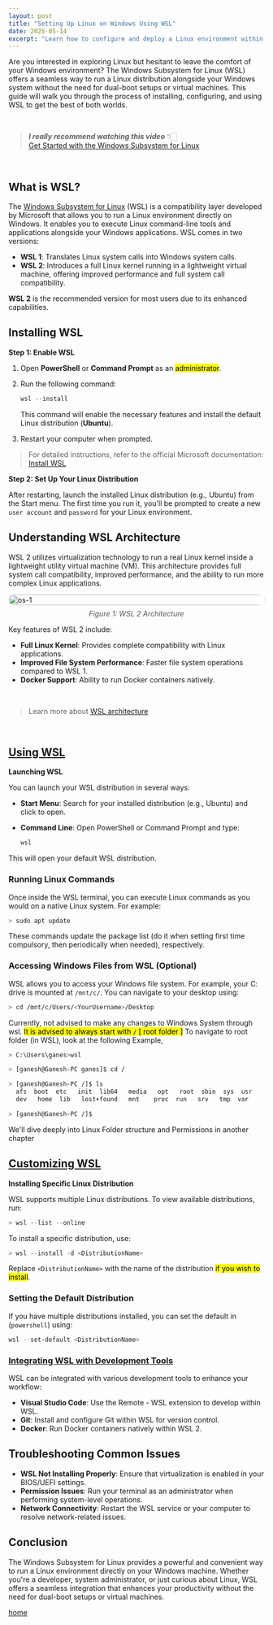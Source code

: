 ```yaml
---
layout: post
title: "Setting Up Linux on Windows Using WSL"
date: 2025-05-14
excerpt: "Learn how to configure and deploy a Linux environment within Windows using the Windows Subsystem for Linux (WSL), enabling efficient development and testing with Linux tools and utilities directly on a Windows system."
---
```


Are you interested in exploring Linux but hesitant to leave the comfort of your Windows environment? The Windows Subsystem for Linux (WSL) offers a seamless way to run a Linux distribution alongside your Windows system without the need for dual-boot setups or virtual machines. This guide will walk you through the process of installing, configuring, and using WSL to get the best of both worlds.

<br>


>  *__I really recommend watching this video__* 👇🏻  
[Get Started with the Windows Subsystem for Linux](https://www.youtube.com/watch?v=S34znhI-pRA&utm_source=chatgpt.com)

<br>

## What is WSL?

The [Windows Subsystem for Linux](https://learn.microsoft.com/en-us/windows/wsl/about) (WSL) is a compatibility layer developed by Microsoft that allows you to run a Linux environment directly on Windows. It enables you to execute Linux command-line tools and applications alongside your Windows applications. WSL comes in two versions:

* **WSL 1**: Translates Linux system calls into Windows system calls.
* **WSL 2**: Introduces a full Linux kernel running in a lightweight virtual machine, offering improved performance and full system call compatibility.

**WSL 2** is the recommended version for most users due to its enhanced capabilities.

## Installing WSL

**Step 1: Enable WSL**

1. Open **PowerShell** or **Command Prompt** as an <mark>administrator</mark>.

2. Run the following command:

   ```powershell
   wsl --install
   ```

   This command will enable the necessary features and install the default Linux distribution (**Ubuntu**).

3. Restart your computer when prompted.

> For detailed instructions, refer to the official Microsoft documentation: [Install WSL ](https://learn.microsoft.com/en-us/windows/wsl/install)

**Step 2: Set Up Your Linux Distribution**

After restarting, launch the installed Linux distribution (e.g., Ubuntu) from the Start menu. The first time you run it, you'll be prompted to create a new `user account` and `password` for your Linux environment.

## Understanding WSL Architecture

WSL 2 utilizes virtualization technology to run a real Linux kernel inside a lightweight utility virtual machine (VM). This architecture provides full system call compatibility, improved performance, and the ability to run more complex Linux applications.

<div style="display: flex; flex-direction: column; align-items: center;">
  <img src="https://www.thomasmaurer.ch/wp-content/uploads/2019/06/WSL-2-Architecture.jpg" alt="os-1" style="width: 100%; border-radius: 30px;" />
  <span style="margin-top: 8px; font-style: italic; color: #555; ">Figure 1: WSL 2 Architecture </span>
</div>

Key features of WSL 2 include:

* **Full Linux Kernel**: Provides complete compatibility with Linux applications.
* **Improved File System Performance**: Faster file system operations compared to WSL 1.
* **Docker Support**: Ability to run Docker containers natively.

<br>

> Learn more about [WSL architecture](https://learn.microsoft.com/en-us/windows/wsl/about#what-is-wsl-2)

<br>

<h2 style="text-decoration: underline;">Using WSL</h2>

**Launching WSL**

You can launch your WSL distribution in several ways:

* **Start Menu**: Search for your installed distribution (e.g., Ubuntu) and click to open.
* **Command Line**: Open PowerShell or Command Prompt and type:

  ```powershell
  wsl
  ```

This will open your default WSL distribution.

### Running Linux Commands

Once inside the WSL terminal, you can execute Linux commands as you would on a native Linux system. For example:

```bash
> sudo apt update
```

These commands update the package list (do it when setting first time compulsory, then periodically when needed), respectively.

### Accessing Windows Files from WSL (Optional)

WSL allows you to access your Windows file system. For example, your C: drive is mounted at `/mnt/c/`. You can navigate to your desktop using:

```bash
> cd /mnt/c/Users/<YourUsername>/Desktop
```

Currently, not advised to make any changes to Windows System through wsl. <mark>It is advised to always start with `/` [ root folder ]</mark> To navigate to root folder (in WSL), look at the following Example, 

```bash
> C:\Users\ganes>wsl

> [ganesh@Ganesh-PC ganes]$ cd /

> [ganesh@Ganesh-PC /]$ ls
  afs  boot  etc   init  lib64   media   opt   root  sbin  sys  usr
  dev   home  lib   lost+found   mnt    proc  run   srv   tmp  var

> [ganesh@Ganesh-PC /]$
```

We'll dive deeply into Linux Folder structure and Permissions in another chapter

<h2 style="text-decoration: underline;">Customizing WSL</h2>

**Installing Specific Linux Distribution**

WSL supports multiple Linux distributions. To view available distributions, run:

```powershell
> wsl --list --online
```

To install a specific distribution, use:

```powershell
> wsl --install -d <DistributionName>
```

Replace `<DistributionName>` with the name of the distribution <mark>if you wish to install</mark>.

### Setting the Default Distribution

If you have multiple distributions installed, you can set the default in (`powershell`) using:

```powershell
wsl --set-default <DistributionName>
```

<h3 style="text-decoration: underline;">Integrating WSL with Development Tools</h3>


WSL can be integrated with various development tools to enhance your workflow:

* **Visual Studio Code**: Use the Remote - WSL extension to develop within WSL.
* **Git**: Install and configure Git within WSL for version control.
* **Docker**: Run Docker containers natively within WSL 2.



## Troubleshooting Common Issues

* **WSL Not Installing Properly**: Ensure that virtualization is enabled in your BIOS/UEFI settings.
* **Permission Issues**: Run your terminal as an administrator when performing system-level operations.
* **Network Connectivity**: Restart the WSL service or your computer to resolve network-related issues.



## Conclusion

The Windows Subsystem for Linux provides a powerful and convenient way to run a Linux environment directly on your Windows machine. Whether you're a developer, system administrator, or just curious about Linux, WSL offers a seamless integration that enhances your productivity without the need for dual-boot setups or virtual machines.


[home](https://mc095.github.io/)
